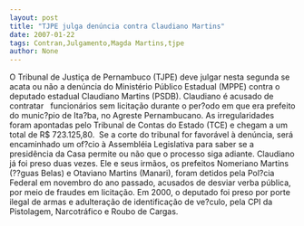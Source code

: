 ```yaml
---
layout: post
title: "TJPE julga denúncia contra Claudiano Martins"
date: 2007-01-22
tags: Contran,Julgamento,Magda Martins,tjpe
author: None
---
```

O Tribunal de Justiça de Pernambuco (TJPE) deve julgar&nbsp;nesta segunda&nbsp;se acata ou não a denúncia do Ministério Público Estadual (MPPE) contra o deputado estadual Claudiano Martins (PSDB). Claudiano é acusado de contratar&nbsp;&nbsp; funcionários sem licitação durante o per?odo em que era prefeito do munic?pio de Ita?ba, no Agreste Pernambucano. As irregularidades foram apontadas pelo Tribunal de Contas do Estado (TCE) e chegam a um total de R$ 723.125,80.&nbsp; 
Se a corte do tribunal for favorável à denúncia, será encaminhado um of?cio à Assembléia Legislativa para saber se a presidência da Casa permite ou não que o processo siga adiante. 
Claudiano já&nbsp;foi preso duas vezes. 
Ele e seus irmãos, os prefeitos Nomeriano Martins (??guas Belas) e Otaviano Martins (Manari), foram detidos pela Pol?cia Federal em novembro do ano passado, acusados de desviar verba pública, por meio de fraudes em licitação. 
Em 2000, o deputado foi preso por porte ilegal de armas e adulteração de identificação de ve?culo, pela CPI da Pistolagem, Narcotráfico e Roubo de Cargas.  